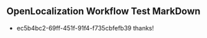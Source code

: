 ## OpenLocalization Workflow Test MarkDown
* ec5b4bc2-69ff-451f-91f4-f735cbfefb39 
thanks!<!--HONumber=Mar16_HO3-->
